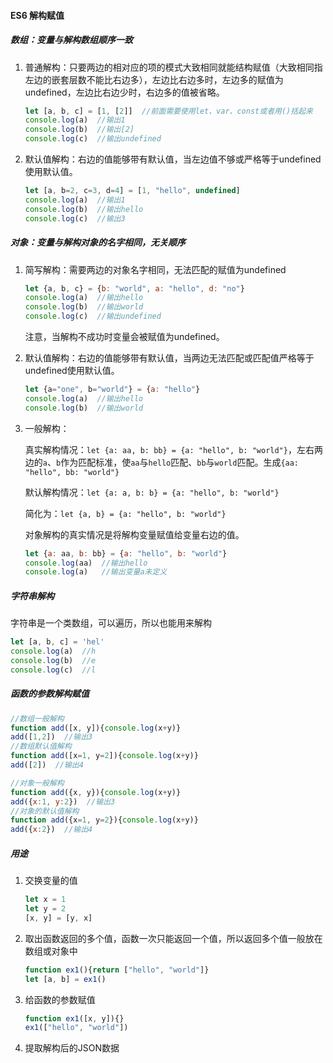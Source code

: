 #### ES6 解构赋值

##### 数组：变量与解构数组顺序一致

1. 普通解构：只要两边的相对应的项的模式大致相同就能结构赋值（大致相同指左边的嵌套层数不能比右边多），左边比右边多时，左边多的赋值为undefined，左边比右边少时，右边多的值被省略。

   ```javascript
   let [a, b, c] = [1, [2]]  //前面需要使用let、var、const或者用()括起来
   console.log(a)  //输出1
   console.log(b)  //输出[2]
   console.log(c)  //输出undefined
   ```

2. 默认值解构：右边的值能够带有默认值，当左边值不够或严格等于undefined使用默认值。

   ```javascript
   let [a, b=2, c=3, d=4] = [1, "hello", undefined]
   console.log(a)  //输出1
   console.log(b)  //输出hello
   console.log(c)  //输出3
   ```


##### 对象：变量与解构对象的名字相同，无关顺序

1. 简写解构：需要两边的对象名字相同，无法匹配的赋值为undefined

   ```javascript
   let {a, b, c} = {b: "world", a: "hello", d: "no"}
   console.log(a)  //输出hello
   console.log(b)  //输出world
   console.log(c)  //输出undefined
   ```

   注意，当解构不成功时变量会被赋值为undefined。

2. 默认值解构：右边的值能够带有默认值，当两边无法匹配或匹配值严格等于undefined使用默认值。

   ```javascript
   let {a="one", b="world"} = {a: "hello"}
   console.log(a)  //输出hello
   console.log(b)  //输出world
   ```

3. 一般解构：

   真实解构情况：`let {a: aa, b: bb} = {a: "hello", b: "world"}`，左右两边的`a`、`b`作为匹配标准，使`aa`与`hello`匹配、`bb`与`world`匹配。生成`{aa: "hello", bb: "world"}`

   默认解构情况：`let {a: a, b: b} = {a: "hello", b: "world"}`

   简化为：`let {a, b} = {a: "hello", b: "world"}`

   对象解构的真实情况是将解构变量赋值给变量右边的值。

   ```javascript
   let {a: aa, b: bb} = {a: "hello", b: "world"}
   console.log(aa)  //输出hello
   console.log(a)   //输出变量a未定义
   ```

##### 字符串解构

字符串是一个类数组，可以遍历，所以也能用来解构

```javascript
let [a, b, c] = 'hel'
console.log(a)  //h
console.log(b)  //e
console.log(c)  //l
```

##### 函数的参数解构赋值

```javascript
//数组一般解构
function add([x, y]){console.log(x+y)}
add([1,2])  //输出3
//数组默认值解构
function add([x=1, y=2]){console.log(x+y)}
add([2])  //输出4

//对象一般解构
function add({x, y}){console.log(x+y)}
add({x:1, y:2})  //输出3
//对象的默认值解构
function add({x=1, y=2}){console.log(x+y)}
add({x:2})  //输出4
```

##### 用途

1. 交换变量的值

   ```javascript
   let x = 1
   let y = 2
   [x, y] = [y, x]
   ```

2. 取出函数返回的多个值，函数一次只能返回一个值，所以返回多个值一般放在数组或对象中

   ```javascript
   function ex1(){return ["hello", "world"]}
   let [a, b] = ex1()
   ```

3. 给函数的参数赋值

   ```javascript
   function ex1([x, y]){}
   ex1(["hello", "world"])
   ```

4. 提取解构后的JSON数据

